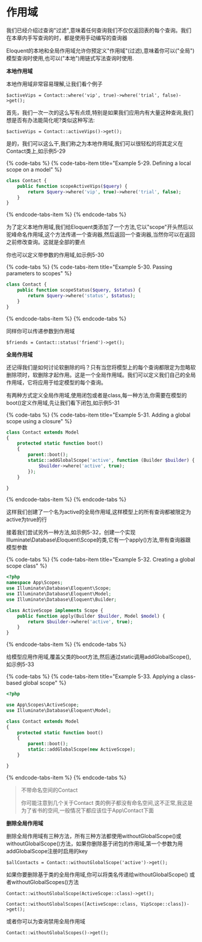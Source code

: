 # 作用域

我们已经介绍过查询"过滤",意味着任何查询我们不仅仅返回表的每个查询。我们在本章内手写查询的时，都是使用手动编写的查询器

Eloquent的本地和全局作用域允许你预定义"作用域"\(过滤\),意味着你可以\("全局"\)模型查询时使用,也可以\("本地"\)用链式写法查询时使用.

**本地作用域**

本地作用域非常容易理解,让我们看个例子

`$activeVips = Contact::where('vip', true)->where('trial', false)->get();`

首先，我们一次一次的这么写有点烦,特别是如果我们应用内有大量这种查询,我们想是否有办法能简化呢?类似这种写法:

```text
$activeVips = Contact::activeVips()->get();
```

是的，我们可以这么干,我们称之为本地作用域,我们可以很轻松的将其定义在Contact类上,如示例5-29

{% code-tabs %}
{% code-tabs-item title="Example 5-29. Defining a local scope on a model" %}
```php
class Contact {
    public function scopeActiveVips($query) {
        return $query->where('vip', true)->where('trial', false); 
    }
}
```
{% endcode-tabs-item %}
{% endcode-tabs %}

为了定义本地作用域,我们给Eloquent类添加了一个方法,它以"scope"开头然后以驼峰命名作用域,这个方法传递一个查询器,然后返回一个查询器,当然你可以在返回之前修改查询。这就是全部的要点

你也可以定义带参数的作用域,如示例5-30

{% code-tabs %}
{% code-tabs-item title="Example 5-30. Passing parameters to scopes" %}
```php
class Contact {
    public function scopeStatus($query, $status) {
        return $query->where('status', $status); 
    }
}
```
{% endcode-tabs-item %}
{% endcode-tabs %}

同样你可以传递参数到作用域

`$friends = Contact::status('friend')->get();`

**全局作用域**

还记得我们是如何讨论软删除的吗？只有当您将模型上的每个查询都限定为忽略软删除项时，软删除才起作用。这是一个全局作用域。我们可以定义我们自己的全局作用域，它将应用于给定模型的每个查询。

有两种方式定义全局作用域,使用闭包或者是class,每一种方法,你需要在模型的boot\(\)定义作用域,先让我们看下闭包,如示例5-31

{% code-tabs %}
{% code-tabs-item title="Example 5-31. Adding a global scope using a closure" %}
```php
class Contact extends Model
{
    protected static function boot()
    {
        parent::boot();
        static::addGlobalScope('active', function (Builder $builder) {
            $builder->where('active', true);
        });
    }

}
```
{% endcode-tabs-item %}
{% endcode-tabs %}

这样我们创建了一个名为active的全局作用域,这样模型上的所有查询都被限定为active为true的行

接着我们尝试另外一种方法,如示例5-32，创建一个实现Illuminate\Database\Eloquent\Scope的类,它有一个apply\(\)方法,带有查询器跟模型参数

{% code-tabs %}
{% code-tabs-item title="Example 5-32. Creating a global scope class" %}
```php
<?php
namespace App\Scopes;
use Illuminate\Database\Eloquent\Scope; 
use Illuminate\Database\Eloquent\Model; 
use Illuminate\Database\Eloquent\Builder;

class ActiveScope implements Scope {
    public function apply(Builder $builder, Model $model) {
        return $builder->where('active', true); 
    }
}
```
{% endcode-tabs-item %}
{% endcode-tabs %}

给模型应用作用域,覆盖父类的boot方法,然后通过static调用addGlobalScope\(\),如示例5-33

{% code-tabs %}
{% code-tabs-item title="Example 5-33. Applying a class-based global scope" %}
```php
<?php

use App\Scopes\ActiveScope;
use Illuminate\Database\Eloquent\Model;

class Contact extends Model
{
    protected static function boot()
    {
        parent::boot();
        static::addGlobalScope(new ActiveScope);
    }

}
```
{% endcode-tabs-item %}
{% endcode-tabs %}

> 不带命名空间的Contact
>
> 你可能注意到几个关于Contact 类的例子都没有命名空间,这不正常,我这是为了省书的空间,一般情况下都应该位于App\Contact下面

**删除全局作用域**

删除全局作用域有三种方法，所有三种方法都使用withoutGlobalScope\(\)或withoutGlobalScope\(\)方法，如果你删除基于闭包的作用域,第一个参数为用addGlobalScope注册时启用的key

`$allContacts = Contact::withoutGlobalScope('active')->get();`

如果你要删除基于类的全局作用域,你可以将类名传递给withoutGlobalScope\(\) 或者withoutGlobalScopes\(\)方法

`Contact::withoutGlobalScope(ActiveScope::class)->get();`

`Contact::withoutGlobalScopes([ActiveScope::class, VipScope::class])->get();`

或者你可以为查询禁用全局作用域

`Contact::withoutGlobalScopes()->get();`  


